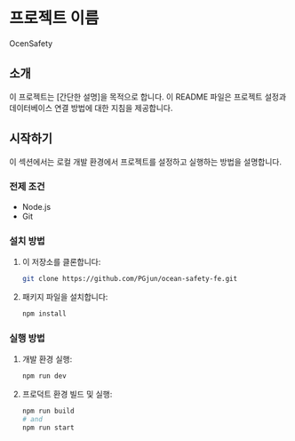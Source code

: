 # 프로젝트 이름
OcenSafety

## 소개
이 프로젝트는 [간단한 설명]을 목적으로 합니다. 이 README 파일은 프로젝트 설정과 데이터베이스 연결 방법에 대한 지침을 제공합니다.

## 시작하기
이 섹션에서는 로컬 개발 환경에서 프로젝트를 설정하고 실행하는 방법을 설명합니다.

### 전제 조건
- Node.js
- Git

### 설치 방법
1. 이 저장소를 클론합니다:
   ```bash
   git clone https://github.com/PGjun/ocean-safety-fe.git
2. 패키지 파일을 설치합니다:
   ```bash
   npm install

### 실행 방법
1. 개발 환경 실행:
   ```bash
   npm run dev
2. 프로덕트 환경 빌드 및 실행:
   ```bash
   npm run build
   # and 
   npm run start
   
